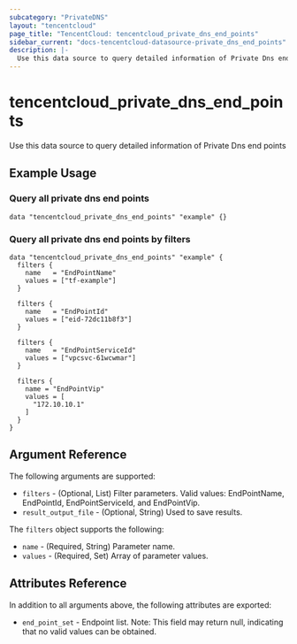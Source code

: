 ```yaml
---
subcategory: "PrivateDNS"
layout: "tencentcloud"
page_title: "TencentCloud: tencentcloud_private_dns_end_points"
sidebar_current: "docs-tencentcloud-datasource-private_dns_end_points"
description: |-
  Use this data source to query detailed information of Private Dns end points
---
```


# tencentcloud_private_dns_end_points

Use this data source to query detailed information of Private Dns end points

## Example Usage

### Query all private dns end points

```hcl
data "tencentcloud_private_dns_end_points" "example" {}
```

### Query all private dns end points by filters

```hcl
data "tencentcloud_private_dns_end_points" "example" {
  filters {
    name   = "EndPointName"
    values = ["tf-example"]
  }

  filters {
    name   = "EndPointId"
    values = ["eid-72dc11b8f3"]
  }

  filters {
    name   = "EndPointServiceId"
    values = ["vpcsvc-61wcwmar"]
  }

  filters {
    name = "EndPointVip"
    values = [
      "172.10.10.1"
    ]
  }
}
```

## Argument Reference

The following arguments are supported:

* `filters` - (Optional, List) Filter parameters. Valid values: EndPointName, EndPointId, EndPointServiceId, and EndPointVip.
* `result_output_file` - (Optional, String) Used to save results.

The `filters` object supports the following:

* `name` - (Required, String) Parameter name.
* `values` - (Required, Set) Array of parameter values.

## Attributes Reference

In addition to all arguments above, the following attributes are exported:

* `end_point_set` - Endpoint list.
Note: This field may return null, indicating that no valid values can be obtained.


